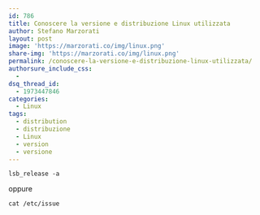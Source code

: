 ```yaml
---
id: 786
title: Conoscere la versione e distribuzione Linux utilizzata
author: Stefano Marzorati
layout: post
image: 'https://marzorati.co/img/linux.png'
share-img: 'https://marzorati.co/img/linux.png'
permalink: /conoscere-la-versione-e-distribuzione-linux-utilizzata/
authorsure_include_css:
  - 
dsq_thread_id:
  - 1973447846
categories:
  - Linux
tags:
  - distribution
  - distribuzione
  - Linux
  - version
  - versione
---
```

`lsb_release -a`

oppure

`cat /etc/issue`
